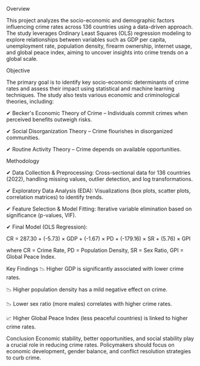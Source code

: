 Overview

This project analyzes the socio-economic and demographic factors influencing crime rates across 136 countries using a data-driven approach. 
The study leverages Ordinary Least Squares (OLS) regression modeling to explore relationships between variables such as GDP per capita, unemployment rate, 
population density, firearm ownership, internet usage, and global peace index, aiming to uncover insights into crime trends on a global scale.

Objective

The primary goal is to identify key socio-economic determinants of crime rates and assess their impact using statistical and machine learning techniques. 
The study also tests various economic and criminological theories, including:

✔ Becker's Economic Theory of Crime – Individuals commit crimes when perceived benefits outweigh risks.

✔ Social Disorganization Theory – Crime flourishes in disorganized communities.

✔ Routine Activity Theory – Crime depends on available opportunities.


Methodology

✔ Data Collection & Preprocessing: Cross-sectional data for 136 countries (2022), handling missing values, outlier detection, and log transformations.

✔ Exploratory Data Analysis (EDA): Visualizations (box plots, scatter plots, correlation matrices) to identify trends.

✔ Feature Selection & Model Fitting: Iterative variable elimination based on significance (p-values, VIF).

✔ Final Model (OLS Regression):

CR = 287.30 + (-5.73) × GDP + (-1.67) × PD + (-179.16) × SR + (5.76) × GPI

where CR = Crime Rate, PD = Population Density, SR = Sex Ratio, GPI = Global Peace Index.

Key Findings
📉 Higher GDP is significantly associated with lower crime rates.

📉 Higher population density has a mild negative effect on crime.

📉 Lower sex ratio (more males) correlates with higher crime rates.

📈 Higher Global Peace Index (less peaceful countries) is linked to higher crime rates.

Conclusion
Economic stability, better opportunities, and social stability play a crucial role in reducing crime rates. Policymakers should focus on economic development, gender balance, and conflict resolution strategies to curb crime.
